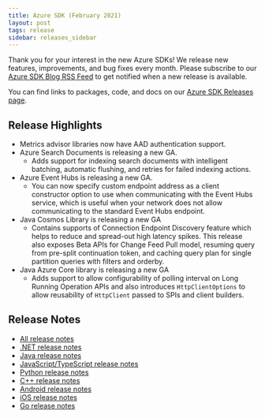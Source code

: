 ```yaml
---
title: Azure SDK (February 2021)
layout: post
tags: release
sidebar: releases_sidebar
---
```


Thank you for your interest in the new Azure SDKs! We release new features, improvements, and bug fixes every month. Please subscribe to our [Azure SDK Blog RSS Feed](https://devblogs.microsoft.com/azure-sdk/feed) to get notified when a new release is available.

You can find links to packages, code, and docs on our [Azure SDK Releases page](https://aka.ms/azsdk/releases).

## Release Highlights

* Metrics advisor libraries now have AAD authentication support. 
* Azure Search Documents is releasing a new GA.
  * Adds support for indexing search documents with intelligent batching, automatic flushing, and retries for failed indexing actions.
* Azure Event Hubs is releasing a new GA.
  * You can now specify custom endpoint address as a client constructor option to use when communicating with the Event Hubs service, which is useful when your network does not allow communicating to the standard Event Hubs endpoint.
* Java Cosmos Library is releasing a new GA
  * Contains supports of Connection Endpoint Discovery feature which helps to reduce and spread-out high latency spikes. This release also exposes Beta APIs for Change Feed Pull model, resuming query from pre-split continuation token, and caching query plan for single partition queries with filters and orderby.
* Java Azure Core library is releasing a new GA 
  * Adds support to allow configurability of polling interval on Long Running Operation APIs and also introduces `HttpClientOptions` to allow reusability of `HttpClient` passed to SPIs and client builders.
  
## Release Notes

* [All release notes](index.md)
* [.NET release notes](dotnet.md)
* [Java release notes](java.md)
* [JavaScript/TypeScript release notes](js.md)
* [Python release notes](python.md)
* [C++ release notes](cpp.md)
* [Android release notes](android.md)
* [iOS release notes](ios.md)
* [Go release notes](go.md)